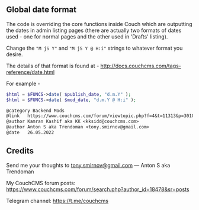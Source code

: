 ## Global date format

The code is overriding the core functions inside Couch which are outputting the dates in admin listing pages (there are actually two formats of dates used - one for normal pages and the other used in 'Drafts' listing).


Change the `"M jS Y"` and `"M jS Y @ H:i"` strings to whatever format you desire.

The details of that format is found at - http://docs.couchcms.com/tags-reference/date.html

For example -
```php
$html = $FUNCS->date( $publish_date, "d.m.Y" );
$html = $FUNCS->date( $mod_date, "d.m.Y @ H:i" );
```
```txt
@category Backend Mods
@link   https://www.couchcms.com/forum/viewtopic.php?f=4&t=11313&p=30107#p30107
@author Kamran Kashif aka KK <kksidd@couchcms.com>
@author Anton S aka Trendoman <tony.smirnov@gmail.com>
@date   26.05.2022
```

## Credits

Send me your thoughts to <tony.smirnov@gmail.com> &mdash; Anton S aka Trendoman

My CouchCMS forum posts: https://www.couchcms.com/forum/search.php?author_id=18478&sr=posts

Telegram channel: https://t.me/couchcms
